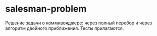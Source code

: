 # salesman-problem

Решение задачи о коммивояджере: через полный перебор и через алгоритм двойного приближения. Тесты прилагаются.
